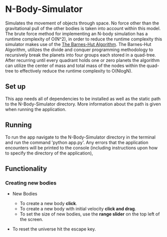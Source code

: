 # N-Body-Simulator

Simulates the movement of objects through space. No force other than the gravitational pull of the other bodies is taken into account
within this model. The brute force method for implementing an N-body simulation has a runtime complexity of O(N^2), in order to reduce the
runtime complexity this simulator makes use of the <a href="http://arborjs.org/docs/barnes-hut" title="Title">The Barnes-Hut Algorithm</a>. The Barnes-Hut Algorithm, utilizes the divide and conquer
programming methodology to recursively break the planets into four groups each stored in a quad-tree. After recurring until every quadrant holds one or zero planets
the algorithm can utilize the center of mass and total mass of the nodes within the quad-tree to effectively reduce the runtime complexity to O(NlogN).

## Set up

This app needs all of dependencies to be installed as well as the static path to the N-Body-Simulator directory. More information about the path
is given when running the application.

## Running

To run the app navigate to the N-Body-Simulator directory in the terminal and run the command 'python app.py'.
Any errors that the application encounters will be printed to the console (including instructions upon how to specify the directory of the application),

## Functionality

### Creating new bodies

- New Bodies
  - To create a new body <b>click</b>.
  - To create a new body with initial velocity <b>click and drag</b>.
  - To set the size of new bodies, use the <B>range slider</B> on the top left of the screen.

- To reset the universe hit the escape key.
